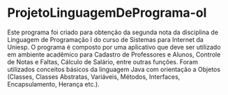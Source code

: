# ProjetoLinguagemDePrograma-oI
Este programa foi criado para obtenção da segunda nota da disciplina de Linguagem de Programação I do curso de Sistemas para Internet da Uniesp.
O programa é composto por uma aplicativo que deve ser utilizado em ambiente acadêmico para Cadastro de Professores e Alunos, Controle de Notas e Faltas, Cálculo de Salário, entre outras funções.
Foram utilizados conceitos básicos da linguagem Java com orientação a Objetos (Classes, Classes Abstratas, Variáveis, Métodos, Interfaces, Encapsulamento, Herança etc.).
